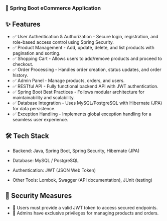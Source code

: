 ### 🛒 Spring Boot eCommerce Application

## ✨ Features

- ✅ User Authentication & Authorization - Secure login, registration, and role-based access control using Spring Security.
- ✅ Product Management - Add, update, delete, and list products with pagination and sorting.
- ✅ Shopping Cart - Allows users to add/remove products and proceed to checkout.
- ✅ Order Processing - Handles order creation, status updates, and order history.
- ✅ Admin Panel - Manage products, orders, and users.
- ✅ RESTful API - Fully functional backend API with JWT authentication.
- ✅ Spring Boot Best Practices - Follows modular architecture for maintainability and scalability.
- ✅ Database Integration - Uses MySQL/PostgreSQL with Hibernate (JPA) for data persistence.
- ✅ Exception Handling - Implements global exception handling for a seamless user experience.

## 🛠️ Tech Stack

- Backend: Java, Spring Boot, Spring Security, Hibernate (JPA)

- Database: MySQL / PostgreSQL

- Authentication: JWT (JSON Web Token)

- Other Tools: Lombok, Swagger (API documentation), JUnit (testing)

## 🔐 Security Measures

- 🔹 Users must provide a valid JWT token to access secured endpoints.
- 🔹 Admins have exclusive privileges for managing products and orders.

